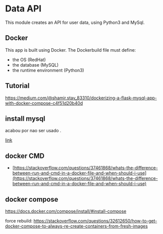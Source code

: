 # Data API 

This module creates an API for user data, using Python3 and MySql.

## Docker

This app is built using Docker. The Dockerbuild file must define:
  * the OS (RedHat)
  * the database (MySQL)
  * the runtime environment (Python3)

## Tutorial 

https://medium.com/@shamir.stav_83310/dockerizing-a-flask-mysql-app-with-docker-compose-c4f51d20b40d

## install mysql

acabou por nao ser usado .

[link](https://www.digitalocean.com/community/tutorials/how-to-install-mysql-on-ubuntu-18-04)

## docker CMD


* [https://stackoverflow.com/questions/37461868/whats-the-difference-between-run-and-cmd-in-a-docker-file-and-when-should-i-use](https://stackoverflow.com/questions/37461868/whats-the-difference-between-run-and-cmd-in-a-docker-file-and-when-should-i-use)


## docker compose

https://docs.docker.com/compose/install/#install-compose

force rebuild: https://stackoverflow.com/questions/32612650/how-to-get-docker-compose-to-always-re-create-containers-from-fresh-images
